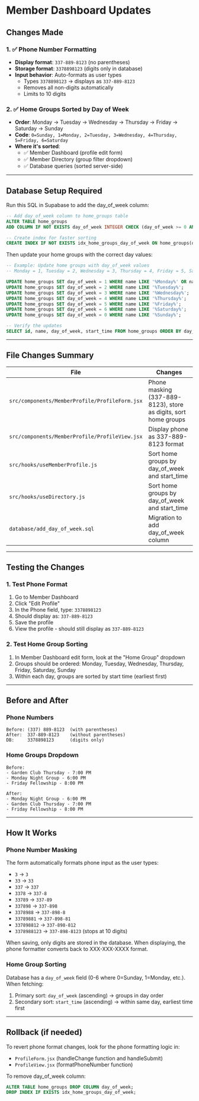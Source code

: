# Member Dashboard Updates

## Changes Made

### 1. ✅ Phone Number Formatting

- **Display format**: `337-889-8123` (no parentheses)
- **Storage format**: `3378898123` (digits only in database)
- **Input behavior**: Auto-formats as user types
  - Types `3378898123` → displays as `337-889-8123`
  - Removes all non-digits automatically
  - Limits to 10 digits

### 2. ✅ Home Groups Sorted by Day of Week

- **Order**: Monday → Tuesday → Wednesday → Thursday → Friday → Saturday → Sunday
- **Code**: `0=Sunday, 1=Monday, 2=Tuesday, 3=Wednesday, 4=Thursday, 5=Friday, 6=Saturday`
- **Where it's sorted**:
  - ✅ Member Dashboard (profile edit form)
  - ✅ Member Directory (group filter dropdown)
  - ✅ Database queries (sorted server-side)

---

## Database Setup Required

Run this SQL in Supabase to add the day_of_week column:

```sql
-- Add day_of_week column to home_groups table
ALTER TABLE home_groups
ADD COLUMN IF NOT EXISTS day_of_week INTEGER CHECK (day_of_week >= 0 AND day_of_week <= 6) DEFAULT 0;

-- Create index for faster sorting
CREATE INDEX IF NOT EXISTS idx_home_groups_day_of_week ON home_groups(day_of_week);
```

Then update your home groups with the correct day values:

```sql
-- Example: Update home groups with day_of_week values
-- Monday = 1, Tuesday = 2, Wednesday = 3, Thursday = 4, Friday = 5, Saturday = 6, Sunday = 0

UPDATE home_groups SET day_of_week = 1 WHERE name LIKE '%Monday%' OR name LIKE '%Monday Nite%';
UPDATE home_groups SET day_of_week = 2 WHERE name LIKE '%Tuesday%';
UPDATE home_groups SET day_of_week = 3 WHERE name LIKE '%Wednesday%';
UPDATE home_groups SET day_of_week = 4 WHERE name LIKE '%Thursday%';
UPDATE home_groups SET day_of_week = 5 WHERE name LIKE '%Friday%';
UPDATE home_groups SET day_of_week = 6 WHERE name LIKE '%Saturday%';
UPDATE home_groups SET day_of_week = 0 WHERE name LIKE '%Sunday%';

-- Verify the updates
SELECT id, name, day_of_week, start_time FROM home_groups ORDER BY day_of_week, start_time;
```

---

## File Changes Summary

| File                                           | Changes                                                         |
| ---------------------------------------------- | --------------------------------------------------------------- |
| `src/components/MemberProfile/ProfileForm.jsx` | Phone masking (337-889-8123), store as digits, sort home groups |
| `src/components/MemberProfile/ProfileView.jsx` | Display phone as 337-889-8123 format                            |
| `src/hooks/useMemberProfile.js`                | Sort home groups by day_of_week and start_time                  |
| `src/hooks/useDirectory.js`                    | Sort home groups by day_of_week and start_time                  |
| `database/add_day_of_week.sql`                 | Migration to add day_of_week column                             |

---

## Testing the Changes

### 1. Test Phone Format

1. Go to Member Dashboard
2. Click "Edit Profile"
3. In the Phone field, type: `3378898123`
4. Should display as: `337-889-8123`
5. Save the profile
6. View the profile - should still display as `337-889-8123`

### 2. Test Home Group Sorting

1. In Member Dashboard edit form, look at the "Home Group" dropdown
2. Groups should be ordered: Monday, Tuesday, Wednesday, Thursday, Friday, Saturday, Sunday
3. Within each day, groups are sorted by start time (earliest first)

---

## Before and After

### Phone Numbers

```
Before: (337) 889-8123  (with parentheses)
After:  337-889-8123    (without parentheses)
DB:     3378898123      (digits only)
```

### Home Groups Dropdown

```
Before:
- Garden Club Thursday - 7:00 PM
- Monday Night Group - 6:00 PM
- Friday Fellowship - 8:00 PM

After:
- Monday Night Group - 6:00 PM
- Garden Club Thursday - 7:00 PM
- Friday Fellowship - 8:00 PM
```

---

## How It Works

### Phone Number Masking

The form automatically formats phone input as the user types:

- `3` → `3`
- `33` → `33`
- `337` → `337`
- `3378` → `337-8`
- `33789` → `337-89`
- `337898` → `337-898`
- `3378988` → `337-898-8`
- `33789881` → `337-898-81`
- `337898812` → `337-898-812`
- `3378988123` → `337-898-8123` (stops at 10 digits)

When saving, only digits are stored in the database. When displaying, the phone formatter converts back to XXX-XXX-XXXX format.

### Home Group Sorting

Database has a `day_of_week` field (0-6 where 0=Sunday, 1=Monday, etc.). When fetching:

1. Primary sort: `day_of_week` (ascending) → groups in day order
2. Secondary sort: `start_time` (ascending) → within same day, earliest time first

---

## Rollback (if needed)

To revert phone format changes, look for the phone formatting logic in:

- `ProfileForm.jsx` (handleChange function and handleSubmit)
- `ProfileView.jsx` (formatPhoneNumber function)

To remove day_of_week column:

```sql
ALTER TABLE home_groups DROP COLUMN day_of_week;
DROP INDEX IF EXISTS idx_home_groups_day_of_week;
```
